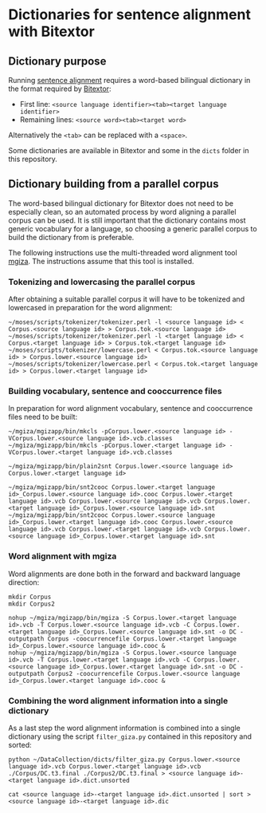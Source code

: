 # Dictionaries for sentence alignment with Bitextor

## Dictionary purpose
Running [sentence alignment](https://github.com/ModernMT/DataCollection/blob/dev/baseline/baseline.md#step-5-run-bitextorhunalign-to-extract-parallel-sentences) 
requires a word-based bilingual dictionary in the format required by [Bitextor](https://sourceforge.net/projects/bitextor/):
* First line: `<source language identifier><tab><target language identifier>`
* Remaining lines: `<source word><tab><target word>`

Alternatively the `<tab>` can be replaced with a `<space>`.

Some dictionaries are available in Bitextor and some in the `dicts` folder in this repository.

## Dictionary building from a parallel corpus
The word-based bilingual dictionary for Bitextor does not need to be especially clean, so an automated process by word aligning a parallel corpus can be used. It is still important that the dictionary contains most generic vocabulary for a language, so choosing a generic parallel corpus to build the dictionary from is preferable.

The following instructions use the multi-threaded word alignment tool [mgiza](https://github.com/moses-smt/mgiza). The instructions assume that this tool is installed.

### Tokenizing and lowercasing the parallel corpus
After obtaining a suitable parallel corpus it will have to be tokenized and lowercased in preparation for the word alignment:
```
~/moses/scripts/tokenizer/tokenizer.perl -l <source language id> < Corpus.<source language id> > Corpus.tok.<source language id>
~/moses/scripts/tokenizer/tokenizer.perl -l <target language id> < Corpus.<target language id> > Corpus.tok.<target language id>
~/moses/scripts/tokenizer/lowercase.perl < Corpus.tok.<source language id> > Corpus.lower.<source language id>
~/moses/scripts/tokenizer/lowercase.perl < Corpus.tok.<target language id> > Corpus.lower.<target language id>
```

### Building vocabulary, sentence and cooccurrence files 
In preparation for word alignment vocabulary, sentence and cooccurrence files need to be built:
```
~/mgiza/mgizapp/bin/mkcls -pCorpus.lower.<source language id> -VCorpus.lower.<source language id>.vcb.classes
~/mgiza/mgizapp/bin/mkcls -pCorpus.lower.<target language id> -VCorpus.lower.<target language id>.vcb.classes

~/mgiza/mgizapp/bin/plain2snt Corpus.lower.<source language id> Corpus.lower.<target language id>

~/mgiza/mgizapp/bin/snt2cooc Corpus.lower.<target language id>_Corpus.lower.<source language id>.cooc Corpus.lower.<target language id>.vcb Corpus.lower.<source language id>.vcb Corpus.lower.<target language id>_Corpus.lower.<source language id>.snt
~/mgiza/mgizapp/bin/snt2cooc Corpus.lower.<source language id>_Corpus.lower.<target language id>.cooc Corpus.lower.<source language id>.vcb Corpus.lower.<target language id>.vcb Corpus.lower.<source language id>_Corpus.lower.<target language id>.snt
```

### Word alignment with mgiza
Word alignments are done both in the forward and backward language direction:
```
mkdir Corpus
mkdir Corpus2

nohup ~/mgiza/mgizapp/bin/mgiza -S Corpus.lower.<target language id>.vcb -T Corpus.lower.<source language id>.vcb -C Corpus.lower.<target language id>_Corpus.lower.<source language id>.snt -o DC -outputpath Corpus -coocurrencefile Corpus.lower.<target language id>_Corpus.lower.<source language id>.cooc &
nohup ~/mgiza/mgizapp/bin/mgiza -S Corpus.lower.<source language id>.vcb -T Corpus.lower.<target language id>.vcb -C Corpus.lower.<source language id>_Corpus.lower.<target language id>.snt -o DC -outputpath Corpus2 -coocurrencefile Corpus.lower.<source language id>_Corpus.lower.<target language id>.cooc &
```

### Combining the word alignment information into a single dictionary
As a last step the word alignment information is combined into a single dictionary using the script `filter_giza.py` contained in this repository and sorted:
```
python ~/DataCollection/dicts/filter_giza.py Corpus.lower.<source language id>.vcb Corpus.lower.<target language id>.vcb ./Corpus/DC.t3.final ./Corpus2/DC.t3.final > <source language id>-<target language id>.dict.unsorted

cat <source language id>-<target language id>.dict.unsorted | sort > <source language id>-<target language id>.dic
```
